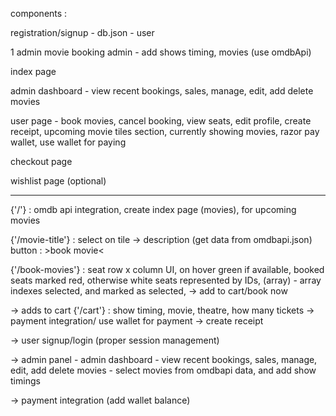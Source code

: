 components :

registration/signup - db.json - user

1 admin movie booking admin - add shows timing, movies (use omdbApi)

index page

admin dashboard - view recent bookings, sales, manage, edit, add delete movies

user page - book movies, cancel booking, view seats, edit profile, create receipt, upcoming movie tiles section, currently showing movies, razor pay wallet, use wallet for paying

checkout page

wishlist page (optional)


------------------------------------------

{'/'} :
omdb api integration, create index page (movies), for upcoming movies

{'/movie-title'} :
select on tile -> description (get data from omdbapi.json)
button : >book movie<

{'/book-movies'} :
seat row x column UI, on hover green if available, booked seats marked red, otherwise white
seats represented by IDs, (array) - array indexes selected, and marked as selected, -> add to cart/book now

-> adds to cart 
{'/cart'} :
show timing, movie, theatre, how many tickets -> payment integration/ use wallet for payment -> create receipt

-> user signup/login (proper session management)

-> admin panel - admin dashboard - view recent bookings, sales, manage, edit, add delete movies
	- select movies from omdbapi data, and add show timings

-> payment integration (add wallet balance)
